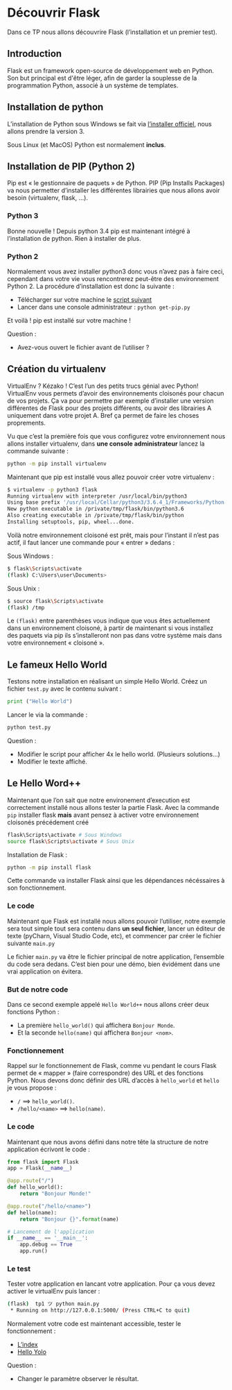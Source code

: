 # Découvrir Flask

Dans ce TP nous allons découvrire Flask (l’installation et un premier test).

## Introduction

Flask est un framework open-source de développement web en Python. Son but principal est d'être léger, afin de garder la souplesse de la programmation Python, associé à un système de templates.

## Installation de python

L’installation de Python sous Windows se fait via [l’installer officiel](https://www.python.org/downloads/), nous allons prendre la version 3.

Sous Linux (et MacOS) Python est normalement **inclus**.

## Installation de PIP (Python 2)

Pip est « le gestionnaire de paquets » de Python. PIP (Pip Installs Packages) va nous permetter d’installer les différentes librairies que nous allons avoir besoin (virtualenv, flask, …).

### Python 3

Bonne nouvelle ! Depuis python 3.4 pip est maintenant intégré à l’installation de python. Rien à installer de plus.

### Python 2

Normalement vous avez installer python3 donc vous n’avez pas à faire ceci, cependant dans votre vie vous rencontrerez peut-être des environnement Python 2. La procédure d’installation est donc la suivante :

- Télécharger sur votre machine le [script suivant](https://bootstrap.pypa.io/get-pip.py)
- Lancer dans une console administrateur : ```python get-pip.py```

Et voilà ! pip est installé sur votre machine !

Question :

- Avez-vous ouvert le fichier avant de l’utiliser ?

## Création du virtualenv

VirtualEnv ? Kézako ! C’est l’un des petits trucs génial avec Python! VirtualEnv vous permets d’avoir des environnements cloisonés pour chacun de vos projets. Ça va pour permettre par exemple d’installer une version différentes de Flask pour des projets différents, ou avoir des librairies A uniquement dans votre projet A. Bref ça permet de faire les choses proprements.

Vu que c’est la première fois que vous configurez votre environnement nous allons installer virtualenv, dans **une console administrateur** lancez la commande suivante :

```sh
python -m pip install virtualenv
```

Maintenant que pip est installé vous allez pouvoir créer votre virtualenv :

```sh
$ virtualenv -p python3 flask
Running virtualenv with interpreter /usr/local/bin/python3
Using base prefix '/usr/local/Cellar/python3/3.6.4_1/Frameworks/Python.framework/Versions/3.6'
New python executable in /private/tmp/flask/bin/python3.6
Also creating executable in /private/tmp/flask/bin/python
Installing setuptools, pip, wheel...done.
```

Voilà notre environnement cloisoné est prêt, mais pour l’instant il n’est pas actif, il faut lancer une commande pour « entrer » dedans :

Sous Windows :

```sh
$ flask\Scripts\activate
(flask) C:\Users\user\Documents>
```

Sous Unix :

```sh
$ source flask\Scripts\activate
(flask) /tmp
```

Le ```(flask)``` entre parenthèses vous indique que vous êtes actuellement dans un environnement cloisoné, à partir de maintenant si vous installez des paquets via pip ils s’installeront non pas dans votre système mais dans votre environnement « cloisoné ».

## Le fameux Hello World

Testons notre installation en réalisant un simple Hello World. Créez un fichier ```test.py``` avec le contenu suivant :

```python
print ("Hello World")
```

Lancer le via la commande :

```sh
python test.py
```

Question :

- Modifier le script pour afficher 4x le hello world. (Plusieurs solutions…)
- Modifier le texte affiché.

## Le Hello Word++

Maintenant que l’on sait que notre environement d’execution est correctement installé nous allons tester la partie Flask. Avec la commande ```pip``` installer flask **mais** avant pensez à activer votre environnement cloisonés précédement créé

```sh
flask\Scripts\activate # Sous Windows
source flask\Scripts\activate # Sous Unix
```

Installation de Flask :

```sh
python -m pip install flask
```

Cette commande va installer Flask ainsi que les dépendances nécéssaires à son fonctionnement.

### Le code

Maintenant que Flask est installé nous allons pouvoir l’utiliser, notre exemple sera tout simple tout sera contenu dans **un seul fichier**, lancer un éditeur de texte (pyCharn, Visual Studio Code, etc), et commencer par créer le fichier suivante ```main.py```

Le fichier ```main.py``` va être le fichier principal de notre application, l’ensemble du code sera dedans. C’est bien pour une démo, bien évidément dans une vrai application on évitera.

### But de notre code

Dans ce second exemple appelé ```Hello World++``` nous allons créer deux fonctions Python :

- La première ```hello_world()``` qui affichera ```Bonjour Monde```.
- Et la seconde ```hello(name)``` qui affichera ```Bonjour <nom>```.

### Fonctionnement

Rappel sur le fonctionnement de Flask, comme vu pendant le cours Flask permet de « mapper » (faire correspondre) des URL et des fonctions Python. Nous devons donc définir des URL d’accès à ```hello_world``` et ```hello``` je vous propose :

- ```/``` ==> ```hello_world()```.
- ```/hello/<name>``` ==> ```hello(name)```.

### Le code

Maintenant que nous avons défini dans notre tête la structure de notre application écrivont le code :

```python
from flask import Flask
app = Flask(__name__)

@app.route("/")
def hello_world():
    return "Bonjour Monde!"

@app.route("/hello/<name>")
def hello(name):
    return "Bonjour {}".format(name)

# Lancement de l'application
if __name__ == '__main__':
    app.debug == True
    app.run()
```

### Le test

Tester votre application en lancant votre application. Pour ça vous devez activer le virtualEnv puis lancer :

```sh
(flask)  tp1 ツ python main.py
 * Running on http://127.0.0.1:5000/ (Press CTRL+C to quit)
```

Normalement votre code est maintenant accessible, tester le fonctionnement :

- [L’index](http://127.0.0.1:5000/)
- [Hello Yolo](http://127.0.0.1:5000/hello/Yolo)

Question :

- Changer le paramètre observer le résultat.